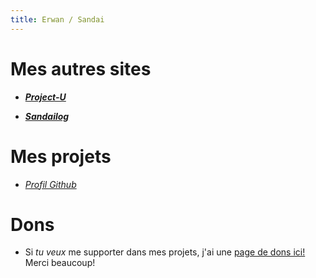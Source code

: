 ```yaml
---
title: Erwan / Sandai
---
```


# Mes autres sites

- [***Project-U***](./Project-U/)

- [***Sandailog***](./sandailog/)

# Mes projets

- [*Profil Github*](https://github.com/Sandaidev)

# Dons
- Si *tu veux* me supporter dans mes projets, j'ai une [page de dons ici!](/Pages/thankyou/cointable) Merci beaucoup!

